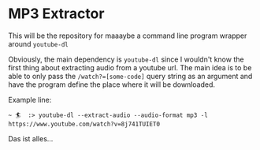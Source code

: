 # MP3 Extractor
This will be the repository for maaaybe a command line program wrapper around `youtube-dl`

Obviously, the main dependency is `youtube-dl` since I wouldn't know the first thing about extracting audio from a youtube url.
The main idea is to be able to only pass the `/watch?=[some-code]` query string as an argument and have the program define the place where it will be downloaded.

Example line:
```
~ 🏄  :> youtube-dl --extract-audio --audio-format mp3 -l https://www.youtube.com/watch?v=8j741TUIET0
```

Das ist alles...
